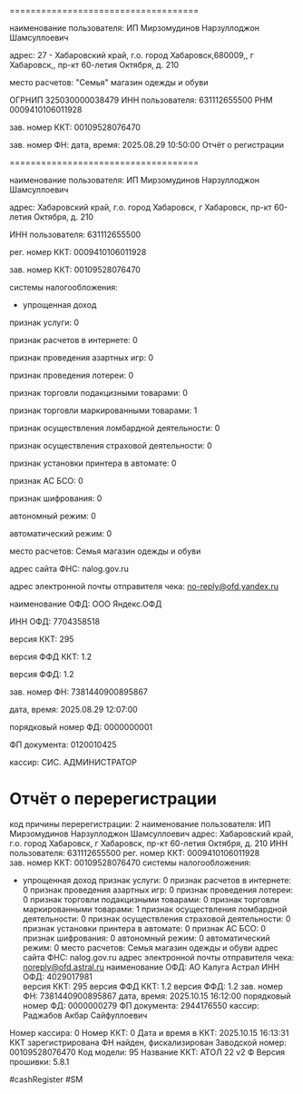 

====================================

наименование пользователя: ИП Мирзомудинов Нарзуллоджон Шамсуллоевич

адрес: 27 - Хабаровский край, г.о. город Хабаровск,680009,, г Хабаровск,, пр-кт 60-летия Октября, д. 210

место расчетов: "Семья" магазин одежды и обуви

ОГРНИП 325030000038479
ИНН пользователя: 631112655500
РНМ 0009410106011928


зав. номер ККТ: 00109528076470



зав. номер ФН: 
дата, время: 2025.08.29 10:50:00
Отчёт о регистрации

====================================

наименование пользователя: ИП Мирзомудинов Нарзуллоджон Шамсуллоевич

адрес: Хабаровский край, г.о. город Хабаровск, г Хабаровск, пр-кт 60-летия Октября, д. 210

ИНН пользователя: 631112655500

рег. номер ККТ: 0009410106011928

зав. номер ККТ: 00109528076470

системы налогообложения:

- упрощенная доход

признак услуги: 0

признак расчетов в интернете: 0

признак проведения азартных игр: 0

признак проведения лотереи: 0

признак торговли подакцизными товарами: 0

признак торговли маркированными товарами: 1

признак осуществления ломбардной деятельности: 0

признак осуществления страховой деятельности: 0

признак установки принтера в автомате: 0

признак АС БСО: 0

признак шифрования: 0

автономный режим: 0

автоматический режим: 0

место расчетов: Семья магазин одежды и обуви

адрес сайта ФНС: nalog.gov.ru

адрес электронной почты отправителя чека: no-reply@ofd.yandex.ru

наименование ОФД: ООО Яндекс.ОФД

ИНН ОФД: 7704358518

версия ККТ: 295

версия ФФД ККТ: 1.2

версия ФФД: 1.2

зав. номер ФН: 7381440900895867

дата, время: 2025.08.29 12:07:00

порядковый номер ФД: 0000000001

ФП документа: 0120010425

кассир: СИС. АДМИНИСТРАТОР

Отчёт о перерегистрации
====================================
код причины перерегистрации: 2
наименование пользователя: ИП Мирзомудинов Нарзуллоджон Шамсуллоевич
адрес: Хабаровский край, г.о. город Хабаровск, г Хабаровск, пр-кт 60-летия Октября, д. 210
ИНН пользователя: 631112655500
рег. номер ККТ: 0009410106011928    
зав. номер ККТ: 00109528076470
системы налогообложения:
   - упрощенная доход 
признак услуги: 0
признак расчетов в интернете: 0
признак проведения азартных игр: 0
признак проведения лотереи: 0
признак торговли подакцизными товарами: 0
признак торговли маркированными товарами: 1
признак осуществления ломбардной деятельности: 0
признак осуществления страховой деятельности: 0
признак установки принтера в автомате: 0
признак АС БСО: 0
признак шифрования: 0
автономный режим: 0
автоматический режим: 0
место расчетов: Семья  магазин одежды и обуви
адрес сайта ФНС: nalog.gov.ru
адрес электронной почты отправителя чека: noreply@ofd.astral.ru
наименование ОФД: АО  Калуга Астрал 
ИНН ОФД: 4029017981  
версия ККТ: 295
версия ФФД ККТ: 1.2
версия ФФД: 1.2
зав. номер ФН: 7381440900895867
дата, время: 2025.10.15 16:12:00
порядковый номер ФД: 0000000279
ФП документа: 2944176550
кассир: Раджабов Акбар Сайфуллоевич

Номер кассира: 0
Номер ККТ: 0
Дата и время в ККТ: 2025.10.15 16:13:31
ККТ зарегистрирована
ФН найден, фискализирован
Заводской номер: 00109528076470
Код модели: 95
Название ККТ: АТОЛ 22 v2 Ф
Версия прошивки: 5.8.1

#cashRegister #SM